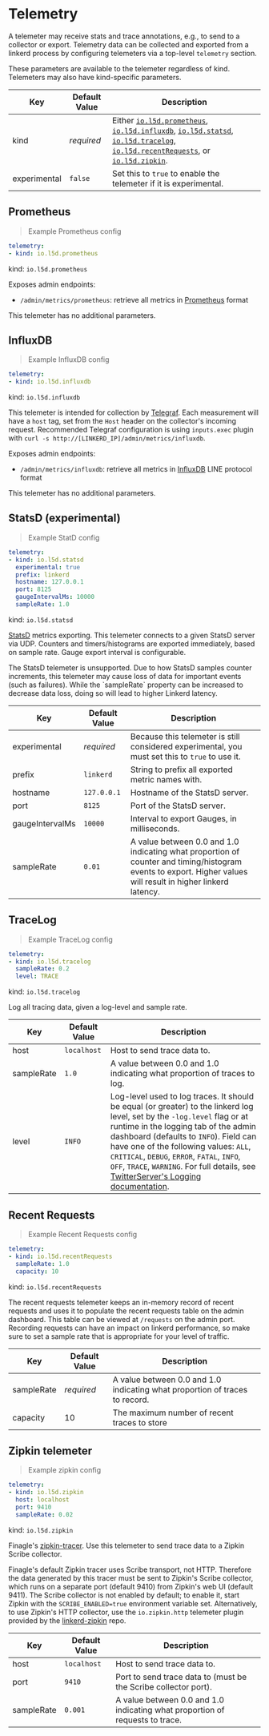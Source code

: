 # Telemetry

A telemeter may receive stats and trace annotations, e.g., to send to a collector
or export. Telemetry data can be collected and exported from a linkerd process by
configuring telemeters via a top-level `telemetry` section.

<aside class="notice">
These parameters are available to the telemeter
regardless of kind. Telemeters may also have kind-specific parameters.
</aside>

Key | Default Value | Description
--- | ------------- | -----------
kind | _required_ | Either [`io.l5d.prometheus`](#prometheus), [`io.l5d.influxdb`](#influxdb), [`io.l5d.statsd`](#statsd-experimental), [`io.l5d.tracelog`](#tracelog), [`io.l5d.recentRequests`](#recent-requests), or [`io.l5d.zipkin`](#zipkin-telemeter).
experimental | `false` | Set this to `true` to enable the telemeter if it is experimental.

## Prometheus

> Example Prometheus config

```yaml
telemetry:
- kind: io.l5d.prometheus
```

kind: `io.l5d.prometheus`

Exposes admin endpoints:

* `/admin/metrics/prometheus`: retrieve all metrics in [Prometheus](https://prometheus.io) format

This telemeter has no additional parameters.

## InfluxDB

> Example InfluxDB config

```yaml
telemetry:
- kind: io.l5d.influxdb
```

kind: `io.l5d.influxdb`

This telemeter is intended for collection by
[Telegraf](https://github.com/influxdata/telegraf). Each measurement will have a
`host` tag, set from the `Host` header on the collector's incoming request.
Recommended Telegraf configuration is using `inputs.exec` plugin with
`curl -s http://[LINKERD_IP]/admin/metrics/influxdb`.

Exposes admin endpoints:

* `/admin/metrics/influxdb`: retrieve all metrics in [InfluxDB](https://influxdata.com) LINE protocol format

This telemeter has no additional parameters.

## StatsD (experimental)

> Example StatD config

```yaml
telemetry:
- kind: io.l5d.statsd
  experimental: true
  prefix: linkerd
  hostname: 127.0.0.1
  port: 8125
  gaugeIntervalMs: 10000
  sampleRate: 1.0
```

kind: `io.l5d.statsd`

[StatsD](https://github.com/etsy/statsd) metrics exporting. This telemeter
connects to a given StatsD server via UDP. Counters and timers/histograms are
exported immediately, based on sample rate. Gauge export interval is
configurable.

<aside class="warning">
The StatsD telemeter is unsupported. Due to how StatsD samples counter increments, this telemeter may cause loss of data for important events (such as failures). While the `sampleRate` property can be increased to decrease data loss, doing so will lead to higher Linkerd latency.
</aside>

Key | Default Value | Description
--- | ------------- | -----------
experimental | _required_ | Because this telemeter is still considered experimental, you must set this to `true` to use it.
prefix | `linkerd` | String to prefix all exported metric names with.
hostname | `127.0.0.1` | Hostname of the StatsD server.
port | `8125` | Port of the StatsD server.
gaugeIntervalMs | `10000` | Interval to export Gauges, in milliseconds.
sampleRate | `0.01` | A value between 0.0 and 1.0 indicating what proportion of counter and timing/histogram events to export. Higher values will result in higher linkerd latency.

## TraceLog

> Example TraceLog config

```yaml
telemetry:
- kind: io.l5d.tracelog
  sampleRate: 0.2
  level: TRACE
```

kind: `io.l5d.tracelog`

Log all tracing data, given a log-level and sample rate.

Key | Default Value | Description
--- | ------------- | -----------
host | `localhost` | Host to send trace data to.
sampleRate | `1.0` | A value between 0.0 and 1.0 indicating what proportion of traces to log.
level | `INFO` | Log-level used to log traces. It should be equal (or greater) to the linkerd log level, set by the `-log.level` flag or at runtime in the logging tab of the admin dashboard (defaults to `INFO`). Field can have one of the following values: `ALL`, `CRITICAL`, `DEBUG`, `ERROR`, `FATAL`, `INFO`, `OFF`, `TRACE`, `WARNING`. For full details, see [TwitterServer's Logging documentation](https://twitter.github.io/twitter-server/Features.html#logging).

## Recent Requests

> Example Recent Requests config

```yaml
telemetry:
- kind: io.l5d.recentRequests
  sampleRate: 1.0
  capacity: 10
```

kind: `io.l5d.recentRequests`

The recent requests telemeter keeps an in-memory record of recent requests and uses it to populate
the recent requests table on the admin dashboard.  This table can be viewed at `/requests` on the
admin port.  Recording requests can have an impact on linkerd performance, so make sure to set a
sample rate that is appropriate for your level of traffic.

Key        | Default Value | Description
---------- | ------------- | -----------
sampleRate | _required_    | A value between 0.0 and 1.0 indicating what proportion of traces to record.
capacity   | 10            | The maximum number of recent traces to store

## Zipkin telemeter

> Example zipkin config

```yaml
telemetry:
- kind: io.l5d.zipkin
  host: localhost
  port: 9410
  sampleRate: 0.02
```

kind: `io.l5d.zipkin`

Finagle's [zipkin-tracer](https://github.com/twitter/finagle/tree/develop/finagle-zipkin).
Use this telemeter to send trace data to a Zipkin Scribe collector.

<aside class="notice">
Finagle's default Zipkin tracer uses Scribe transport, not HTTP. Therefore the
data generated by this tracer must be sent to Zipkin's Scribe collector, which
runs on a separate port (default 9410) from Zipkin's web UI (default 9411). The
Scribe collector is not enabled by default; to enable it, start Zipkin with the
<code>SCRIBE_ENABLED=true</code> environment variable set. Alternatively, to use Zipkin's
HTTP collector, use the <code>io.zipkin.http</code> telemeter plugin provided by the
<a href="https://github.com/linkerd/linkerd-zipkin">linkerd-zipkin</a> repo.
</aside>

Key | Default Value | Description
--- | ------------- | -----------
host | `localhost` | Host to send trace data to.
port | `9410` | Port to send trace data to (must be the Scribe collector port).
sampleRate | `0.001` | A value between 0.0 and 1.0 indicating what proportion of requests to trace.
